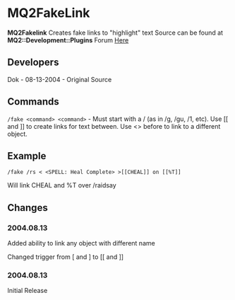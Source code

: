 # MQ2FakeLink

**MQ2Fakelink** Creates fake links to "highlight" text Source can be found at **MQ2::Development::Plugins** Forum [Here](https://macroquest.org/phpBB3/viewtopic.php?t=8750&start=0)

## Developers

Dok - 08-13-2004 - Original Source

## Commands

`/fake <command> <command>` - Must start with a / (as in /g, /gu, /1, etc). Use [[ and ]] to create links for text between. Use &lt;&gt; before to link to a different object.<br>

## Example

`/fake /rs < <SPELL: Heal Complete> >[[CHEAL]] on [[%T]]`

Will link CHEAL and %T over /raidsay

## Changes

### 2004.08.13

Added ability to link any object with different name

Changed trigger from [ and ] to [[ and ]]

### 2004.08.13

Initial Release
